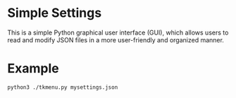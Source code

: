 # Simple Settings

This is a simple Python graphical user interface (GUI), which allows users to read and modify JSON files in a more user-friendly and organized manner.

# Example

```bash
python3 ./tkmenu.py mysettings.json
```
